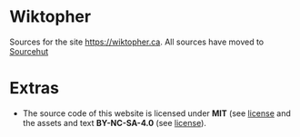 # Wiktopher

Sources for the site https://wiktopher.ca. All sources have moved to [Sourcehut](https://git.sr.ht/~rabbits/wiktopher.ca)

# Extras
- The source code of this website is licensed under **MIT** (see [license](LICENSE.mit.md) and the assets and text **BY-NC-SA-4.0** (see [license](https://github.com/rekkabell/wiktopher/blob/master/LICENSE)).
